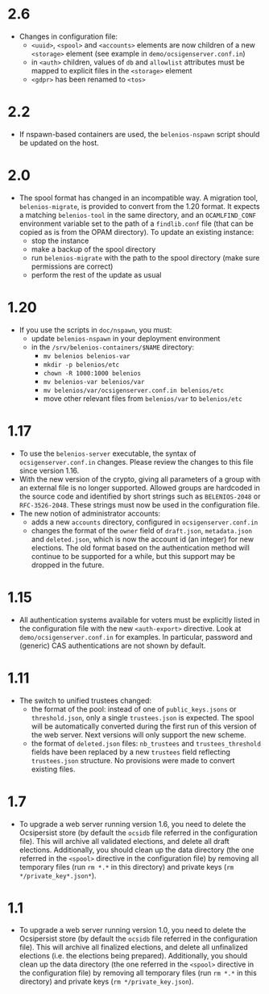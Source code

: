 2.6
===

 * Changes in configuration file:
   + `<uuid>`, `<spool>` and `<accounts>` elements are now children of
     a new `<storage>` element (see example in
     `demo/ocsigenserver.conf.in`)
   + in `<auth>` children, values of `db` and `allowlist` attributes
     must be mapped to explicit files in the `<storage>` element
   + `<gdpr>` has been renamed to `<tos>`

2.2
===

 * If nspawn-based containers are used, the `belenios-nspawn` script
   should be updated on the host.

2.0
===

 * The spool format has changed in an incompatible way. A migration
   tool, `belenios-migrate`, is provided to convert from the 1.20
   format. It expects a matching `belenios-tool` in the same
   directory, and an `OCAMLFIND_CONF` environment variable set to the
   path of a `findlib.conf` file (that can be copied as is from the
   OPAM directory). To update an existing instance:
   + stop the instance
   + make a backup of the spool directory
   + run `belenios-migrate` with the path to the spool directory
     (make sure permissions are correct)
   + perform the rest of the update as usual

1.20
====

 * If you use the scripts in `doc/nspawn`, you must:
   + update `belenios-nspawn` in your deployment environment
   + in the `/srv/belenios-containers/$NAME` directory:
     - `mv belenios belenios-var`
     - `mkdir -p belenios/etc`
     - `chown -R 1000:1000 belenios`
     - `mv belenios-var belenios/var`
     - `mv belenios/var/ocsigenserver.conf.in belenios/etc`
     - move other relevant files from `belenios/var` to `belenios/etc`

1.17
====

 * To use the `belenios-server` executable, the syntax of
   `ocsigenserver.conf.in` changes. Please review the changes to this
   file since version 1.16.
 * With the new version of the crypto, giving all parameters of a
   group with an external file is no longer supported. Allowed groups
   are hardcoded in the source code and identified by short strings
   such as `BELENIOS-2048` or `RFC-3526-2048`. These strings must now
   be used in the configuration file.
 * The new notion of administrator accounts:
   + adds a new `accounts` directory, configured in
     `ocsigenserver.conf.in`
   + changes the format of the `owner` field of `draft.json`,
     `metadata.json` and `deleted.json`, which is now the account id
     (an integer) for new elections. The old format based on the
     authentication method will continue to be supported for a while,
     but this support may be dropped in the future.

1.15
====

 * All authentication systems available for voters must be explicitly
   listed in the configuration file with the new `<auth-export>`
   directive. Look at `demo/ocsigenserver.conf.in` for examples. In
   particular, password and (generic) CAS authentications are not shown
   by default.

1.11
====

 * The switch to unified trustees changed:
   + the format of the pool: instead of one of `public_keys.jsons` or
     `threshold.json`, only a single `trustees.json` is expected. The
     spool will be automatically converted during the first run of
     this version of the web server. Next versions will only support
     the new scheme.
   + the format of `deleted.json` files: `nb_trustees` and
     `trustees_threshold` fields have been replaced by a new
     `trustees` field reflecting `trustees.json` structure. No
     provisions were made to convert existing files.

1.7
===

 * To upgrade a web server running version 1.6, you need to delete the
   Ocsipersist store (by default the `ocsidb` file referred in the
   configuration file). This will archive all validated elections, and
   delete all draft elections. Additionally, you should clean up the
   data directory (the one referred in the `<spool>` directive in the
   configuration file) by removing all temporary files (run `rm *.*`
   in this directory) and private keys (`rm */private_key*.json*`).

1.1
===

 * To upgrade a web server running version 1.0, you need to delete the
   Ocsipersist store (by default the `ocsidb` file referred in the
   configuration file). This will archive all finalized elections, and
   delete all unfinalized elections (i.e. the elections being
   prepared). Additionally, you should clean up the data directory (the
   one referred in the `<spool>` directive in the configuration file)
   by removing all temporary files (run `rm *.*` in this directory)
   and private keys (`rm */private_key.json`).
